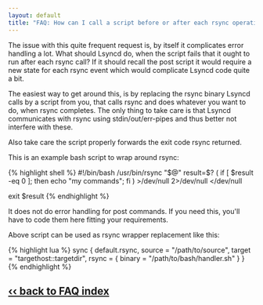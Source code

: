 ```yaml
---
layout: default
title: "FAQ: How can I call a script before or after each rsync operation?"
---
```

The issue with this quite frequent request is, by itself it complicates error handling a lot. What should Lsyncd do, when the script fails that it ought to run after each rsync call? If it should recall the post script it would require a new state for each rsync event which would complicate Lsyncd code quite a bit.

The easiest way to get around this, is by replacing the rsync binary Lsyncd calls by a script from you, that calls rsync and does whatever you want to do, when rsync completes. The only thing to take care is that Lsyncd communicates with rsync using stdin/out/err-pipes and thus better not interfere with these.

Also take care the script properly forwards the exit code rsync returned.

This is an example bash script to wrap around rsync:

{% highlight shell %}
#!/bin/bash
/usr/bin/rsync "$@"
result=$?
(
  if [ $result -eq 0 ]; then
     echo "my commands";
  fi
) >/dev/null 2>/dev/null </dev/null

exit $result
{% endhighlight %}

It does not do error handling for post commands. If you need this, you'll have to code them here fitting your requirements.

Above script can be used as rsync wrapper replacement like this:


{% highlight lua %}
sync {
    default.rsync, 
    source = "/path/to/source", 
    target = "targethost::targetdir", 
    rsync = {
        binary = "/path/to/bash/handler.sh"
    }
}
{% endhighlight %}

## [‹‹ back to FAQ index](../)

